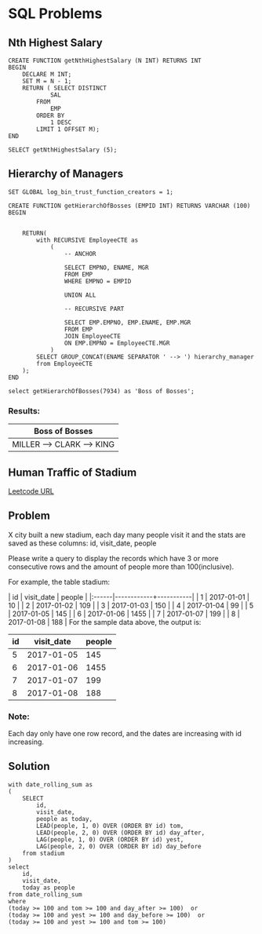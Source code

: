 # SQL Problems
## Nth Highest Salary
	CREATE FUNCTION getNthHighestSalary (N INT) RETURNS INT
	BEGIN
		DECLARE M INT;
		SET M = N - 1;
		RETURN ( SELECT DISTINCT
				SAL
			FROM
				EMP
			ORDER BY
				1 DESC
			LIMIT 1 OFFSET M);
	END
	
	SELECT getNthHighestSalary (5);
	
	
## Hierarchy of Managers
	SET GLOBAL log_bin_trust_function_creators = 1;

	CREATE FUNCTION getHierarchOfBosses (EMPID INT) RETURNS VARCHAR (100)
	BEGIN
	
	
		RETURN(
			with RECURSIVE EmployeeCTE as 
				(
					-- ANCHOR
					
					SELECT EMPNO, ENAME, MGR
					FROM EMP 
					WHERE EMPNO = EMPID
					
					UNION ALL 
					
					-- RECURSIVE PART 
					
					SELECT EMP.EMPNO, EMP.ENAME, EMP.MGR
					FROM EMP
					JOIN EmployeeCTE
					ON EMP.EMPNO = EmployeeCTE.MGR				
				)
			SELECT GROUP_CONCAT(ENAME SEPARATOR ' --> ') hierarchy_manager
			from EmployeeCTE
		);
	END
		
	select getHierarchOfBosses(7934) as 'Boss of Bosses';

### Results: 

|Boss of Bosses|
|:-------:|
|MILLER --> CLARK --> KING|

## Human Traffic of Stadium
[Leetcode URL
](https://leetcode.com/problems/human-traffic-of-stadium/)

## Problem
X city built a new stadium, each day many people visit it and the stats are saved as these columns: id, visit_date, people

Please write a query to display the records which have 3 or more consecutive rows and the amount of people more than 100(inclusive).

For example, the table stadium:


| id   | visit_date | people    |
|:------|------------+-----------|
| 1    | 2017-01-01 | 10        |
| 2    | 2017-01-02 | 109       |
| 3    | 2017-01-03 | 150       |
| 4    | 2017-01-04 | 99        |
| 5    | 2017-01-05 | 145       |
| 6    | 2017-01-06 | 1455      |
| 7    | 2017-01-07 | 199       |
| 8    | 2017-01-08 | 188       |
For the sample data above, the output is:

| id   | visit_date | people    |
|:------|------------|-----------|
| 5    | 2017-01-05 | 145       |
| 6    | 2017-01-06 | 1455      |
| 7    | 2017-01-07 | 199       |
| 8    | 2017-01-08 | 188       |
### Note:
Each day only have one row record, and the dates are increasing with id increasing.

## Solution

	with date_rolling_sum as 
	(
	    SELECT 
	        id,
	        visit_date, 
	        people as today,
	        LEAD(people, 1, 0) OVER (ORDER BY id) tom,
	        LEAD(people, 2, 0) OVER (ORDER BY id) day_after, 
	        LAG(people, 1, 0) OVER (ORDER BY id) yest,
	        LAG(people, 2, 0) OVER (ORDER BY id) day_before
	    from stadium
	)
	select 
	    id,
	    visit_date, 
	    today as people
	from date_rolling_sum
	where 
	(today >= 100 and tom >= 100 and day_after >= 100)  or
	(today >= 100 and yest >= 100 and day_before >= 100)  or
	(today >= 100 and yest >= 100 and tom >= 100)
